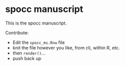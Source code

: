 spocc manuscript
========

This is the spocc manuscript.

Contribute:

* Edit the `spocc_ms.Rnw` file
* knit the file however you like, from cli, within R, etc.
* then `render()`...
* push back up
